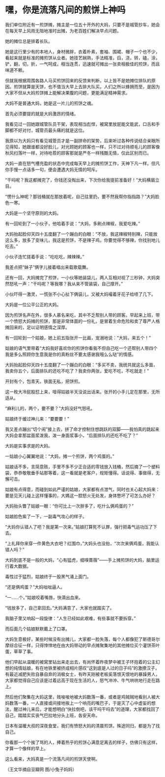# 嘿，你是流落凡间的煎饼上神吗

我们单位附近有一煎饼摊，摊主是一位五十开外的大妈，只要不是城管抄车，她会在每天早上风雨无阻地准时出摊，为老百姓们解决早点问题。 

她的摊位总是排着长队。 

她是这行里少有的本地人，身材微胖，衣着朴素，套袖、围裙、帽子一个也不少，看起来就是标准的摊煎饼从业者。她技艺娴熟，手法精准，舀，浇，转，磕，涂，铲，翻，切，折，一气呵成，相当连贯，迅速就可摊出一张卖相极佳的煎饼，而且味道不赖。 

但就我根据周围各路人马买煎饼回来的反馈来判断，以上皆不是她摊位排队的原因。煎饼就算是天饼，也不值当大早上去排大队买。人们之所以蜂拥而至，是因为大家不但从大妈煎饼摊上能解决果腹的问题，更能满足精神需求。 

大妈不是普通大妈，她是这一片儿的煎饼之魂。 

首先必须要提的就是大妈激昂的情绪。 

我看见过一回她跟城管队员干架，表现相当彪悍，被窝里放屁能文能武，口舌和手脚都不好对付，城管员最头痛的就是这位。 

我原以为大妈只有看见城管员才是一副拼命的架势，后来听过各种传说结合亲眼所见得知，她跟谁都没好脸儿，对光顾她的顾客也一样，只不过对待顺毛儿的顾客像秋风扫落叶一样，对待呛茬的顾客那就是严冬一样残酷无情，仅此区别而已。 

大妈一直在怒气槽充盈的状态中完成每天早上的摊煎饼工作，天神下凡一样。但凡你手慢一点话多一句，便会遭遇大妈无情的呵斥。 

“干吗呢？我这都摊完了，你钱还没掏出来，下次你给我提前准备好！”大妈横眉立目。 

“愣什么神呢？那钱桶就在那放着呢，自己往里扔，要不然我帮你指指路？”大妈脸色一寒。 

大妈是一个坚守原则的大妈。 

有一回轮到了一小伙子，他哈着手说：“大妈，多刷点辣椒，我爱吃辣。” 

大妈抬起脸仰天四十五度翻了一个蹦白的白眼：“不放，我这辣椒特别辣，只能放这么多，放多了变味儿，我这是煎饼，不是辣子鸡，你要觉得不够辣，你找别地儿吃去。” 

小伙子连忙搓着手说：“吃吃吃，辣辣辣。” 

我差点把“妹子”俩字儿接着唱出来载歌载舞。 

还有一回，大妈摊完了煎饼，一小伙等她装袋儿，两人互相对视了三秒钟，大妈突然怒吼一声：“干吗呢？等我哪？我从来不管装袋，自己撑开。” 

小伙吓得一激灵，一慌张不小心扯下俩袋儿，又被大妈嘬着牙花子给啧了几下。 

大妈是一位公平公正的大妈。 

因为煎饼名声在外，很多人慕名来吃，其中不乏帮别人带的顾客。早起来上班，带一个愤怒大妈摊的煎饼，那是非常体面的一份礼，是冒着生命危险和卖了尊严人格摊回来的，足以证明感情之深厚。 

有一回轮到一个姑娘，她上前五指张开一比画，宠溺地说：“大妈，来五个！” 

姑娘的语气里带着“大妈我好喜欢你的煎饼你看我不但自己吃一个还帮别人带四个我是多么照顾你生意我是你的真粉丝不要太感谢我哦么么哒”的情感。 

大妈抬起脸仰天四十五度翻了一个蹦白的白眼：“多买不卖，我统共就这么多面，我卖你五个，后面排队的还吃不吃了？我卖你两张，爱吃不吃，不吃就走！” 

开封有个，包青天。铁面无私，把饼煎。 

这一枚大冷屁股怼上来，噎得姑娘半天没说出话来。张开的小手儿定在那里，无所适从。 

“麻利儿的，两个，要不要？”大妈没好气怒吼。 

姑娘终于缓过神儿来：“要要要！” 

我又差点蹦出“切个闹”接上去，拼了命才控制住想跳跃的双脚——我怕真的跳起来大妈会拿那盆面浆泼我，泼一身面浆事小，“后面排队的还吃不吃了？” 

大妈是实事求是的大妈。 

一姑娘小心翼翼地说：“大妈，摊一个煎饼，两个鸡蛋的。” 

姑娘话不多，言简意赅，手里不多不少正合适的零钱放入钱桶，然后摘了一个塑料袋，恭恭敬敬垂手站那等着，这一看就是老客户，规矩懂得。话说得、事做得，无懈可击。 

姑娘有点得意，而碰到如此严谨的姑娘，大家都有点泄气，同时也关心起大妈来：要是见天儿碰上这样懂事的，大媽这一腔怒火无处发，身体憋坏了可怎么办好？ 

大妈抬头瞥了姑娘一眼：“你可比上一次胖多了，吃什么俩鸡蛋的？” 

姑娘脸色紫了一下，一副毒气攻心的样子。 

“大妈你认错人了吧？我是第一次来。”姑娘打算死不认罪，强行把毒气运功压了下去。 

“上礼拜你来穿一件黄色大衣吧？红围巾，”大妈头也没抬，“次次来俩鸡蛋，我能认错人吗？” 

大妈到底不是一般的大妈，“心有猛虎，细嗅蔷薇”——手上摊煎饼的大妈，脑里运行着大数据。 

毒性过于猛烈，姑娘终于一股黑气涌上面门。 

“还是俩鸡蛋？”大妈咄咄逼人。 

“一……个。”姑娘咬着嘴唇，快滴出血来。 

“钱放多了，自己拿回去。”大妈满意了，大家也就踏实了。 

我脑子里又响起一段旋律：“人生已经如此艰难，有些事就不要拆穿。” 

而后面几个姑娘默默戴上了口罩。 

大妈生意极好，某些时候没有出摊儿，大家都一脸失落，每个人都像犯了斯德哥尔摩综合征一样，只得悻悻地在由大妈带动的早点摊聚集地的其他摊位买个灌饼茶叶蛋，草草了事。 

他们早起从温暖的被窝里钻出来走出去，有尚怀着昨夜梦中被王子环抱着的公主幻想的纯情姑娘，有在地铁里被挤成相片感叹“这到底是人过的日子吗”的激撩汉子，有最近减肥失败自暴自弃的消极女士，有昨天刚被老板奚落恨天恨地的暴躁男人，大家都觉得自己应该是过着远高于现在生活的人，怒气冲冲、牛气哄哄地行走在路上。 

然后他们聚集在大妈这里，贱唆唆地被大妈数落一番，或者是鸡贼贼地看别人被大妈数落一番，一人直接或间接地挨上一个响亮的嘴巴子，于是灭了心中虚妄的想法，醒过神儿来后，才能想明白“快拉倒吧，该干吗干吗去”的道理，大家都找回了自己，踏踏实实丧气巴拉地分头上班，各安天命。 

日本有温暖大叔的深夜食堂，我们有愤怒大妈的清晨煎饼。殊途同归，都是为了找自己。 

你看那一个个挨了骂的人，捧着热乎的煎饼心满意足离去的样子，仿佛只有这样，才算一个像样的早上。 

这么看来，大妈真是一个流落凡间的煎饼天使啊。 

（王文华摘自豆瓣网 图/小兔子妈妈）